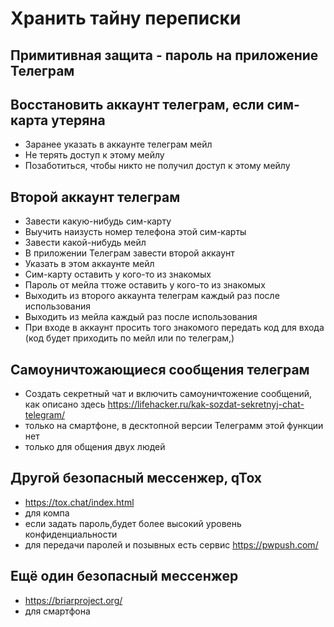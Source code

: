 # Хранить тайну переписки
## Примитивная защита - пароль на приложение Телеграм

## Восстановить аккаунт телеграм, если сим-карта утеряна
* Заранее указать в аккаунте телеграм мейл
* Не терять доступ к этому мейлу
* Позаботиться, чтобы никто не получил доступ к этому мейлу

## Второй аккаунт телеграм
* Завести какую-нибудь сим-карту
* Выучить наизусть номер телефона этой сим-карты
* Завести какой-нибудь мейл
* В приложении Телеграм завести второй аккаунт
* Указать в этом аккаунте мейл
* Сим-карту оставить у кого-то из знакомых
* Пароль от мейла ттоже оставить у кого-то из знакомых
* Выходить из второго аккаунта телеграм каждый раз после использования
* Выходить из мейла каждый раз после использования
* При входе в аккаунт просить того знакомого передать код для входа (код будет приходить по мейл или по телеграм,)

## Самоуничтожающиеся сообщения телеграм
* Создать секретный чат и включить самоуничтожение сообщений, как описано здесь https://lifehacker.ru/kak-sozdat-sekretnyj-chat-telegram/
* только на смартфоне, в десктопной версии Телеграмм этой функции нет
* только для общения двух людей
 
## Другой безопасный мессенжер, qTox
* https://tox.chat/index.html
* для компа
* если задать пароль,будет более высокий уровень конфиденциальности
* для передачи паролей и позывных есть сервис https://pwpush.com/

## Ещё один безопасный мессенжер 
* https://briarproject.org/
* для смартфона
  

